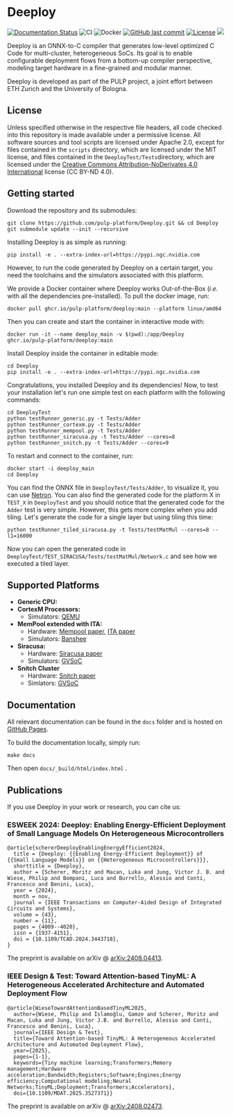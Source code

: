 # Deeploy

[![Documentation Status](https://img.shields.io/github/deployments/pulp-platform/Deeploy/github-pages?logo=readthedocs&logoColor=white&label=Docs
)](https://pulp-platform.github.io/Deeploy/)
![CI](https://github.com/pulp-platform/Deeploy/actions/workflows/CI.yml/badge.svg?branch=devel)
![Docker](https://github.com/pulp-platform/Deeploy/actions/workflows/BuildDocker.yml/badge.svg)
[![GitHub last commit](https://img.shields.io/github/last-commit/pulp-platform/Deeploy)](#)
[![License](https://img.shields.io/badge/License-Apache%202.0-blue.svg)](https://opensource.org/licenses/Apache-2.0)
![](https://img.shields.io/badge/Provided_by_PULP_Platform-24AF4B)

Deeploy is an ONNX-to-C compiler that generates low-level optimized C Code for multi-cluster, heterogeneous SoCs. Its goal is to enable configurable deployment flows from a bottom-up compiler perspective, modeling target hardware in a fine-grained and modular manner.

Deeploy is developed as part of the PULP project, a joint effort between ETH Zurich and the University of Bologna.

## License

Unless specified otherwise in the respective file headers, all code checked into this repository is made available under a permissive license. All software sources and tool scripts are licensed under Apache 2.0, except for files contained in the `scripts` directory, which are licensed under the MIT license, and files contained in the `DeeployTest/Tests`directory, which are licensed under the [Creative Commons Attribution-NoDerivates 4.0 International](https://creativecommons.org/licenses/by-nd/4.0) license (CC BY-ND 4.0).

## Getting started

Download the repository and its submodules:
```
git clone https://github.com/pulp-platform/Deeploy.git && cd Deeploy
git submodule update --init --recursive
```

Installing Deeploy is as simple as running:
```
pip install -e . --extra-index-url=https://pypi.ngc.nvidia.com
```
However, to run the code generated by Deeploy on a certain target, you need the toolchains and the simulators associated with this platform.

We provide a Docker container where Deeploy works Out-of-the-Box (*i.e.* with all the dependencies pre-installed). To pull the docker image, run:
```
docker pull ghcr.io/pulp-platform/deeploy:main --platform linux/amd64
```
Then you can create and start the container in interactive mode with:
```
docker run -it --name deeploy_main -v $(pwd):/app/Deeploy ghcr.io/pulp-platform/deeploy:main
```
Install Deeploy inside the container in editable mode:
```
cd Deeploy
pip install -e . --extra-index-url=https://pypi.ngc.nvidia.com
```
Congratulations, you installed Deeploy and its dependencies! Now, to test your installation let's run one simple test on each platform with the following commands:
```
cd DeeployTest
python testRunner_generic.py -t Tests/Adder
python testRunner_cortexm.py -t Tests/Adder
python testRunner_mempool.py -t Tests/Adder
python testRunner_siracusa.py -t Tests/Adder --cores=8
python testRunner_snitch.py -t Tests/Adder --cores=9
```

To restart and connect to the container, run:
```
docker start -i deeploy_main
cd Deeploy
```

You can find the ONNX file in `DeeployTest/Tests/Adder`, to visualize it, you can use [Netron](https://netron.app/). You can also find the generated code for the platform X in `TEST_X` in `DeeployTest` and you should notice that the generated code for the `Adder` test is very simple. However, this gets more complex when you add tiling. Let's generate the code for a single layer but using tiling this time:
```
python testRunner_tiled_siracusa.py -t Tests/testMatMul --cores=8 --l1=16000
```
Now you can open the generated code in `DeeployTest/TEST_SIRACUSA/Tests/testMatMul/Network.c` and see how we executed a tiled layer.

## Supported Platforms

- **Generic CPU:**
- **CortexM Processors:**
    - Simulators: [QEMU](https://www.qemu.org/)
- **MemPool extended with ITA:**
    - Hardware: [Mempool paper](https://arxiv.org/abs/2303.17742), [ITA paper](https://arxiv.org/abs/2307.03493)
    - Simulators: [Banshee](https://github.com/pulp-platform/banshee)
- **Siracusa:**
    - Hardware: [Siracusa paper](https://arxiv.org/abs/2312.14750)
    - Simulators: [GVSoC](https://github.com/gvsoc/gvsoc)
- **Snitch Cluster**
    - Hardware: [Snitch paper](https://arxiv.org/abs/2002.10143)
    - Simlators: [GVSoC](https://github.com/gvsoc/gvsoc)

## Documentation

All relevant documentation can be found in the `docs` folder and is hosted on [GitHub Pages](https://pulp-platform.github.io/Deeploy/).

To build the documentation locally, simply run:
```
make docs
```
Then open `docs/_build/html/index.html` .

## Publications

If you use Deeploy in your work or research, you can cite us:

### ESWEEK 2024: Deeploy: Enabling Energy-Efficient Deployment of Small Language Models On Heterogeneous Microcontrollers
```
@article{schererDeeployEnablingEnergyEfficient2024,
  title = {Deeploy: {{Enabling Energy-Efficient Deployment}} of {{Small Language Models}} on {{Heterogeneous Microcontrollers}}},
  shorttitle = {Deeploy},
  author = {Scherer, Moritz and Macan, Luka and Jung, Victor J. B. and Wiese, Philip and Bompani, Luca and Burrello, Alessio and Conti, Francesco and Benini, Luca},
  year = {2024},
  month = nov,
  journal = {IEEE Transactions on Computer-Aided Design of Integrated Circuits and Systems},
  volume = {43},
  number = {11},
  pages = {4009--4020},
  issn = {1937-4151},
  doi = {10.1109/TCAD.2024.3443718},
}
```
The preprint is available on arXiv @ [arXiv:2408.04413](https://arxiv.org/abs/2408.04413).

### IEEE Design & Test: Toward Attention-based TinyML: A Heterogeneous Accelerated Architecture and Automated Deployment Flow
```
@article{WieseTowardAttentionBasedTinyML2025,
  author={Wiese, Philip and İslamoğlu, Gamze and Scherer, Moritz and Macan, Luka and Jung, Victor J.B. and Burrello, Alessio and Conti, Francesco and Benini, Luca},
  journal={IEEE Design & Test},
  title={Toward Attention-based TinyML: A Heterogeneous Accelerated Architecture and Automated Deployment Flow},
  year={2025},
  pages={1-1},
  keywords={Tiny machine learning;Transformers;Memory management;Hardware acceleration;Bandwidth;Registers;Software;Engines;Energy efficiency;Computational modeling;Neural Networks;TinyML;Deployment;Transformers;Accelerators},
  doi={10.1109/MDAT.2025.3527371}}

```
The preprint is available on arXiv @ [arXiv:2408.02473](https://arxiv.org/abs/2408.02473).

